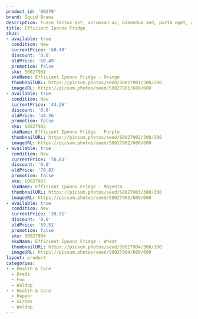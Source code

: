 ```yaml
---
product_id: '00279'
brand: Squid Brews
description: Fusce lectus est, accumsan ac, bibendum sed, porta eget, augue.
title: Efficient Iponno Fridge
skus:
- available: true
  condition: New
  currentPrice: '60.49'
  discount: '0.0'
  oldPrice: '60.49'
  promotion: false
  sku: S0027901
  skuName: Efficient Iponno Fridge - Orange
  thumbnailURL: https://picsum.photos/seed/S0027901/300/300
  imageURL: https://picsum.photos/seed/S0027901/600/600
- available: true
  condition: New
  currentPrice: '44.26'
  discount: '0.0'
  oldPrice: '44.26'
  promotion: false
  sku: S0027902
  skuName: Efficient Iponno Fridge - Purple
  thumbnailURL: https://picsum.photos/seed/S0027902/300/300
  imageURL: https://picsum.photos/seed/S0027902/600/600
- available: true
  condition: New
  currentPrice: '70.83'
  discount: '0.0'
  oldPrice: '70.83'
  promotion: false
  sku: S0027903
  skuName: Efficient Iponno Fridge - Magenta
  thumbnailURL: https://picsum.photos/seed/S0027903/300/300
  imageURL: https://picsum.photos/seed/S0027903/600/600
- available: true
  condition: New
  currentPrice: '39.51'
  discount: '0.0'
  oldPrice: '39.51'
  promotion: false
  sku: S0027904
  skuName: Efficient Iponno Fridge - Wheat
  thumbnailURL: https://picsum.photos/seed/S0027904/300/300
  imageURL: https://picsum.photos/seed/S0027904/600/600
layout: product
categories:
- - Health & Care
  - Dredz
  - Foo
  - Waldop
- - Health & Care
  - Happor
  - Girzes
  - Waldop
---
```

